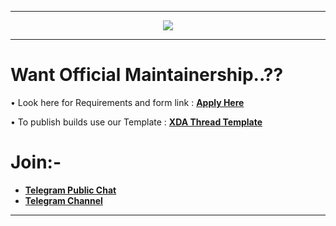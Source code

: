 -----------------------------------------------------------------------------

<p align="center">
 <img src="https://github.com/SuperiorOS/android_vendor_superior/blob/ten/Phoenix.png" > 
</p>

-----------------------------------------------------------------------------

Want Official Maintainership..??
=================================

• Look here for Requirements and form link : [**Apply Here**](https://github.com/SuperiorOS/official_devices/blob/ten/README.md)

• To publish builds use our Template : [**XDA Thread Template**](https://github.com/SuperiorOS/superior_extras/blob/master/XDA-Thread%20Template-ten.txt)

Join:-
======

* [**Telegram Public Chat**](https://t.me/superioros)
* [**Telegram Channel**](https://t.me/superior_os)


----------------------------------------------------------------------------